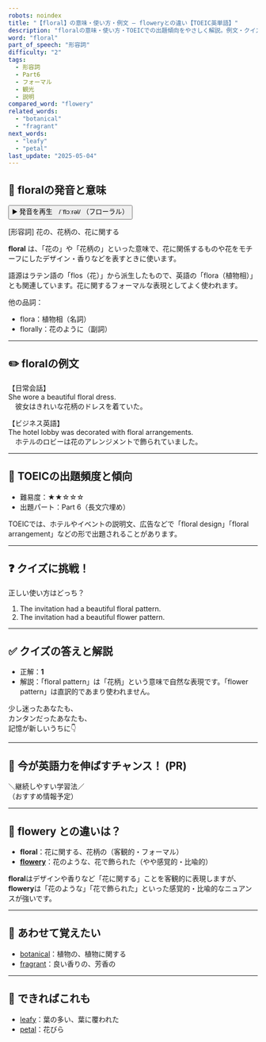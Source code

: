 ```yaml
---
robots: noindex
title: "【floral】の意味・使い方・例文 ― floweryとの違い【TOEIC英単語】"
description: "floralの意味・使い方・TOEICでの出題傾向をやさしく解説。例文・クイズ付きでfloweryとの違いもわかりやすく学べます。"
word: "floral"
part_of_speech: "形容詞"
difficulty: "2"
tags:
  - 形容詞
  - Part6
  - フォーマル
  - 観光
  - 説明
compared_word: "flowery"
related_words:
  - "botanical"
  - "fragrant"
next_words:
  - "leafy"
  - "petal"
last_update: "2025-05-04"
---
```


## 🔰 floralの発音と意味

<button class="play-audio" onclick="playTTS('floral')">
  <span class="play-audio-main">
    ▶️ 発音を再生　/ˈflɔːrəl/
  </span>
  <span class="play-audio-sub">
    （フローラル）
  </span>
</button>

[形容詞] 花の、花柄の、花に関する

**floral** は、「花の」や「花柄の」といった意味で、花に関係するものや花をモチーフにしたデザイン・香りなどを表すときに使います。

語源はラテン語の「flos（花）」から派生したもので、英語の「flora（植物相）」とも関連しています。花に関するフォーマルな表現としてよく使われます。

他の品詞：  
- flora：植物相（名詞）
- florally：花のように（副詞）

---

## ✏️ floralの例文

【日常会話】  
She wore a beautiful floral dress.  
　彼女はきれいな花柄のドレスを着ていた。

【ビジネス英語】  
The hotel lobby was decorated with floral arrangements.  
　ホテルのロビーは花のアレンジメントで飾られていました。

---

## 🎯 TOEICの出題頻度と傾向

- 難易度：★★☆☆☆
- 出題パート：Part 6（長文穴埋め）

TOEICでは、ホテルやイベントの説明文、広告などで「floral design」「floral arrangement」などの形で出題されることがあります。

---

## ❓ クイズに挑戦！

正しい使い方はどっち？

1. The invitation had a beautiful floral pattern.  
2. The invitation had a beautiful flower pattern.

---

## ✅ クイズの答えと解説

- 正解：**1**
- 解説：「floral pattern」は「花柄」という意味で自然な表現です。「flower pattern」は直訳的であまり使われません。

少し迷ったあなたも、  
カンタンだったあなたも、  
記憶が新しいうちに👇️

---

## 🚀 今が英語力を伸ばすチャンス！ (PR)

<div class="info-center">
＼継続しやすい学習法／<br>  
（おすすめ情報予定）
</div>

---

## 🤔  flowery との違いは？

- **floral**：花に関する、花柄の（客観的・フォーマル）
- **[flowery](/word/flowery/)**：花のような、花で飾られた（やや感覚的・比喩的）

**floral**はデザインや香りなど「花に関する」ことを客観的に表現しますが、**flowery**は「花のような」「花で飾られた」といった感覚的・比喩的なニュアンスが強いです。

---

## 🧩 あわせて覚えたい

- [botanical](/word/botanical/)：植物の、植物に関する
- [fragrant](/word/fragrant/)：良い香りの、芳香の

---

## 📖 できればこれも

- [leafy](/word/leafy/)：葉の多い、葉に覆われた
- [petal](/word/petal/)：花びら

<!-- cvid: aid45_bid09 -->
